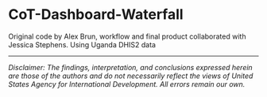# CoT-Dashboard-Waterfall
Original code by Alex Brun, workflow and final product collaborated with Jessica Stephens.
Using Uganda DHIS2 data 

---

*Disclaimer: The findings, interpretation, and conclusions expressed herein are those of the authors and do not necessarily reflect the views of United States Agency for International Development. All errors remain our own.*
